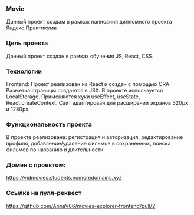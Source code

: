 ### Movie

Данный проект создам в рамках написания дипломного проекта Яндекс.Практикума

### Цель проекта

Данный проект создан в рамках обучения JS, React, CSS.

### Технологии

Frontend: Проект реализован на React и создан с помощью CRA. Разметка страницы создается в JSX. В проекте используется LocalStorage. Применяются хуки useEffect, useState, React.createContext. Сайт адаптирован для расширений экранов 320px и 1280px.

### Функциональность проекта

В проекте реализована: регистрация и авторизация, редактирование профиля, добавление/удаление фильмов в сохраненных, поиска фильмов по названию и длительности.

### Домен с проектом:

https://vidmovies.students.nomoredomains.xyz

### Ссылка на пулл-реквест

https://github.com/AnnaV86/movies-explorer-frontend/pull/2
